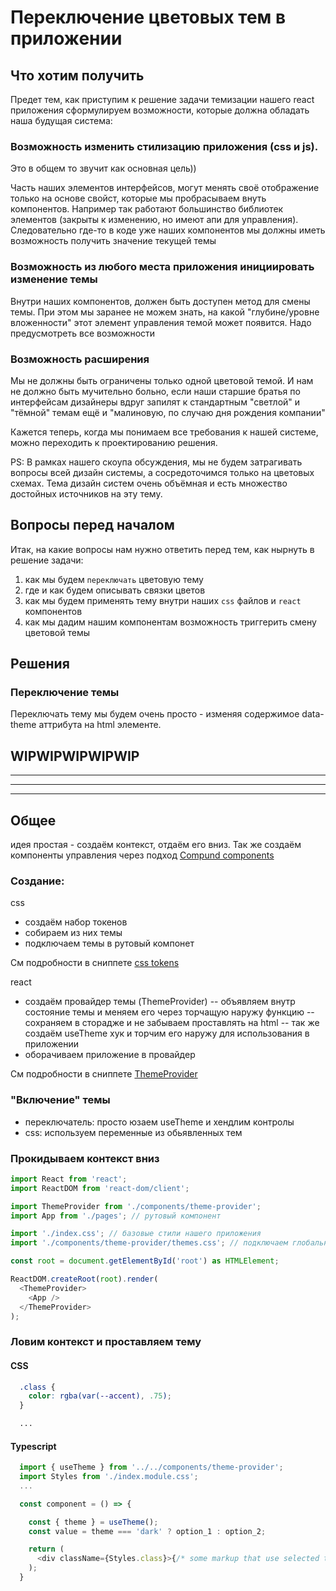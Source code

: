 # Переключение цветовых тем в приложении

## Что хотим получить
Предет тем, как приступим к решение задачи темизации нашего react приложения сформулируем возможности, которые должна обладать наша будущая система:

### Возможность изменить стилизацию приложения (css и js).
Это в общем то звучит как основная цель))

Часть наших элементов интерфейсов, могут менять своё отображение только на основе свойст, которые мы пробрасываем внуть компонентов. Например так работают большинство библиотек элементов (закрыты к изменению, но имеют апи для управления). Следовательно где-то в коде уже наших компонентов мы должны иметь возможность получить значение текущей темы

### Возможность из любого места приложения инициировать изменение темы
Внутри наших компонентов, должен быть доступен метод для смены темы.
При этом мы заранее не можем знать, на какой "глубине/уровне вложенности" этот элемент управления темой может появится. Надо предусмотреть все возможности

### Возможность расширения
Мы не должны быть ограничены только одной цветовой темой. И нам не должно быть мучительно больно, если наши старшие братья по интерфейсам дизайнеры вдруг запилят к стандартным "светлой" и "тёмной" темам ещё и "малиновую, по случаю дня рождения компании"

Кажется теперь, когда мы понимаем все требования к нашей системе, можно переходить к проектированию решения.

PS:
В рамках нашего скоупа обсуждения, мы не будем затрагивать вопросы всей дизайн системы, а сосредоточимся только на цветовых схемах. 
Тема дизайн систем очень объёмная и есть множество достойных источников на эту тему. 

## Вопросы перед началом
Итак, на какие вопросы нам нужно ответить перед тем, как нырнуть в решение задачи:
1) как мы будем `переключать` цветовую тему
2) где и как будем описывать связки цветов
3) как мы будем применять тему внутри наших `css` файлов и `react` компонентов
4) как мы дадим нашим компонентам возможность триггерить смену цветовой темы


## Решения

### Переключение темы
Переключать тему мы будем очень просто - изменяя содержимое data-theme аттрибута на html элементе.

WIPWIPWIPWIPWIP
---
---------
---
---------


## Общее

идея простая - создаём контекст, отдаём его вниз. Так же создаём компоненты управления через подход [Compund components](https://habr.com/ru/company/alfa/blog/647013/)

### Создание:

css

- создаём набор токенов
- собираем из них темы
- подключаем темы в рутовый компонет

См подробности в сниппете [css tokens](https://robzarel.github.io/features/snippet/18)

react

- создаём провайдер темы (ThemeProvider)
  -- объявляем внутр состояние темы и меняем его через торчащую наружу функцию
  -- сохраняем в сторадже и не забываем проставлять на html
  -- так же создаём useTheme хук и торчим его наружу для использования в приложении
- оборачиваем приложение в провайдер

См подробности в сниппете [ThemeProvider](https://robzarel.github.io/features/snippet/19)

### "Включение" темы

- переключатель: просто юзаем useTheme и хендлим контролы
- css: используем переменные из обьявленных тем

### Прокидываем контекст вниз

```typescript
import React from 'react';
import ReactDOM from 'react-dom/client';

import ThemeProvider from './components/theme-provider';
import App from './pages'; // рутовый компонент

import './index.css'; // базовые стили нашего приложения
import './components/theme-provider/themes.css'; // подключаем глобальные переменные для переключения тем

const root = document.getElementById('root') as HTMLElement;

ReactDOM.createRoot(root).render(
  <ThemeProvider>
    <App />
  </ThemeProvider>
);
```

### Ловим контекст и проставляем тему

#### CSS

```css
  .class {
    color: rgba(var(--accent), .75);
  }

  ...
```

#### Typescript

```typescript
  import { useTheme } from '../../components/theme-provider';
  import Styles from './index.module.css';
  ...

  const component = () => {

    const { theme } = useTheme();
    const value = theme === 'dark' ? option_1 : option_2;

    return (
      <div className={Styles.class}>{/* some markup that use selected theme value */}</div>
    );
  }

```
